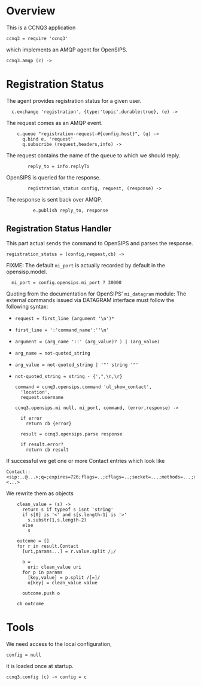 Overview
========

This is a CCNQ3 application

    ccnq3 = require 'ccnq3'

which implements an AMQP agent for OpenSIPS.

    ccnq3.amqp (c) ->

Registration Status
===================

The agent provides registration status for a given user.

      c.exchange 'registration', {type:'topic',durable:true}, (e) ->

The request comes as an AMQP event.

        c.queue "registration-request-#{config.host}", (q) ->
          q.bind e, 'request'
          q.subscribe (request,headers,info) ->

The request contains the name of the queue to which we should reply.

            reply_to = info.replyTo

OpenSIPS is queried for the response.

            registration_status config, request, (response) ->

The response is sent back over AMQP.

              e.publish reply_to, response

Registration Status Handler
---------------------------

This part actual sends the command to OpenSIPS and parses the response.

    registration_status = (config,request,cb) ->

FIXME: The default `mi_port` is actually recorded by default in the opensisp.model.

      mi_port = config.opensips.mi_port ? 30000

Quoting from the documentation for OpenSIPS' `mi_datagram` module:
The external commands issued via DATAGRAM interface must follow the following syntax:
* `request = first_line (argument '\n')*`
* `first_line = ':'command_name':''\n'`
* `argument = (arg_name '::' (arg_value)? ) | (arg_value)`
* `arg_name = not-quoted_string`
* `arg_value = not-quoted_string | '"' string '"'`
* `not-quoted_string = string - {',",\n,\r}`

      command = ccnq3.opensips.command 'ul_show_contact',
        'location',
        request.username

      ccnq3.opensips.mi null, mi_port, command, (error,response) ->

        if error
          return cb {error}

        result = ccnq3.opensips.parse response

        if result.error?
          return cb result

If successful we get one or more Contact entries which look like
```
Contact:: <sip:..@...>;q=;expires=726;flags=..;cflags=..;socket=...;methods=...;user_agent=<...>
```

We rewrite them as objects

        clean_value = (s) ->
          return s if typeof s isnt 'string'
          if s[0] is '<' and s[s.length-1] is '>'
            s.substr(1,s.length-2)
          else
            s

        outcome = []
        for r in result.Contact
          [uri,params...] = r.value.split /;/

          o =
            uri: clean_value uri
          for p in params
            [key,value] = p.split /[=]/
            o[key] = clean_value value

          outcome.push o

        cb outcome

Tools
=====

We need access to the local configuration,

    config = null

it is loaded once at startup.

    ccnq3.config (c) -> config = c
